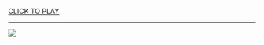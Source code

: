 
<a href="https://premium76.site?title=bluey_games_unblocked&ref=13M">CLICK TO PLAY</a></h3>
<hr>

<a href="https://premium76.site?title=bluey_games_unblocked&ref=13M"><img src="https://clearcache.store/games.png"></a>


